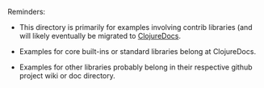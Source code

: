 Reminders:

  * This directory is primarily for examples involving contrib
    libraries (and will likely eventually be migrated to
    [ClojureDocs](http://clojuredocs.org/).

  * Examples for core built-ins or standard libraries belong at
    ClojureDocs.

  * Examples for other libraries probably belong in their respective
    github project wiki or doc directory.
